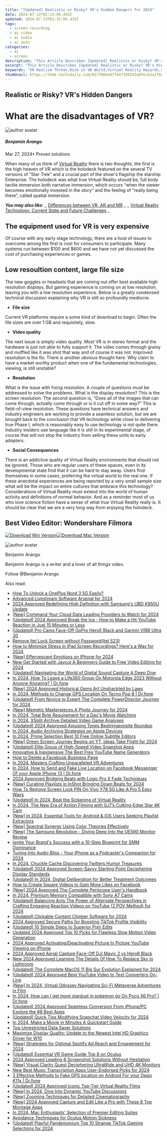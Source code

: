 ```yaml
---
title: "[Updated] Realistic or Risky? VR's Hidden Dangers for 2024"
date: 2024-07-12T02:15:05.435Z
updated: 2024-07-13T02:15:05.435Z
tags: 
  - screen-recording
  - ai video
  - ai audio
  - ai auto
categories: 
  - ai
  - screen
description: "This Article Describes [Updated] Realistic or Risky? VR's Hidden Dangers for 2024"
excerpt: "This Article Describes [Updated] Realistic or Risky? VR's Hidden Dangers for 2024"
keywords: "VR Realism Threat,Risk in VR World,Virtual Reality Hazards,Safe VR Practices,VR Experience Safety,Hidden VR Dangers,Risky VR Use"
thumbnail: https://thmb.techidaily.com/0177669a9f7e47198243a9fecb2a2f8d7897c9576df374da55c9c20dfb4332d6.jpg
---
```


## Realistic or Risky? VR's Hidden Dangers

# What are the disadvantages of VR?

![author avatar](https://images.wondershare.com/filmora/article-images/benjamin-arango-author.jpg)

##### Benjamin Arango

 Mar 27, 2024• Proven solutions

 When many of us think of [Virtual Reality](https://tools.techidaily.com/wondershare/filmora/download/) there is two thoughts, the first is the high heaven of VR which is the holodeck featured on the several TV versions of “Star Trek” and a crucial part of the show's flagship the starship Enterprise. The holodeck was what true Virtual Reality should be, full body tactile immersion both narrative immersion, which occurs “when the viewer becomes emotionally invested in the story” and the feeling of “really being there”, called spatial immersion.

 **_You may also like:_**
_ [Differences between VR, AR and MR](https://tools.techidaily.com/wondershare/filmora/download/) _
_ [Virtual Reality Technology: Current State and Future Challenges](https://tools.techidaily.com/wondershare/filmora/download/) _

## The equipment used for VR is very expensive

 Of course with any early stage technology, there are a host of issues to overcome among the first is cost for consumers to participate. Many systems run between $100 and $600 and we have not yet discussed the cost of purchasing experiences or games.

## Low resoultion content, large file size

 The new goggles or headsets that are coming out offer best available high resolution displays. But gaming experience is coming on at low resolution, leaving you with a low resolution experience. Below is a greatly condensed technical discussion explaining why VR is still so profoundly mediocre.

* **File size**

 Current VR platforms require a some kind of download to begin. Often the file sizes are over 1 GB and requisitely, slow.

* **Video quality**

 The next issue is simply video quality. Most VR is in stereo format and the hardware is just not able to fully support it. The video comes through grainy and muffled like it was shot that way and of course it was not. Improved resolution is the fix. There is another obvious thought here. Why claim to have a market worthy product when one of the fundamental technologies, viewing, is still unstable?

* **Resolution**

 What is the issue with fixing resolution. A couple of questions must be addressed to solve the problems. What is the display resolution? This is the screen resolution. The second question is, “Does all of the images that can come through, actually come through or is it cut off in some way?” This is field-of-view resolution. These questions have technical answers and industry engineers are working to provide a seamless solution, but we are brought back to the conclusion that VR technology while close to delivering true Phase I, which is reasonably easy to use technology is not quite there. Industry insiders use language like it is still in its experimental stage, of course that will not stop the industry from selling these units to early adopters.

* **Social Consequences**

 There is an addictive quality of Virtual Reality environments that should not be ignored. Those who are regular users of these spaces, even in its developmental state find that it can be hard to stay away. Users find themselves in some cases, preferring the virtual world to the real one. If these anecdotal experiences are being reported by a very small sample size what will be the impact on entire cultures that embrace this technology? Considerations of Virtual Reality must extend into the world of human activity and definitions of normal behavior. And as a reminder most of us who love science fiction have a sense of what true Virtual Reality really is. It should be clear that we are a very long way from enjoying the holodeck.

## Best Video Editor: Wondershare Filmora

[![Download Win Version](https://images.wondershare.com/filmora/guide/download-btn-win.jpg)](https://tools.techidaily.com/wondershare/filmora/download/)[![Download Mac Version](https://images.wondershare.com/filmora/guide/download-btn-mac.jpg)](https://tools.techidaily.com/wondershare/filmora/download/)

![author avatar](https://images.wondershare.com/filmora/article-images/benjamin-arango-author.jpg)

Benjamin Arango

Benjamin Arango is a writer and a lover of all things video.

Follow @Benjamin Arango


<ins class="adsbygoogle"
     style="display:block"
     data-ad-format="autorelaxed"
     data-ad-client="ca-pub-7571918770474297"
     data-ad-slot="1223367746"></ins>



<ins class="adsbygoogle"
     style="display:block"
     data-ad-client="ca-pub-7571918770474297"
     data-ad-slot="8358498916"
     data-ad-format="auto"
     data-full-width-responsive="true"></ins>




<span class="atpl-alsoreadstyle">Also read:</span>
<div><ul>
<li><a href="https://easy-unlock-android.techidaily.com/how-to-unlock-a-oneplus-nord-3-5g-easily-by-drfone-android/"><u>How To Unlock a OnePlus Nord 3 5G Easily?</u></a></li>
<li><a href="https://fox-hovers.techidaily.com/advanced-livestream-software-arsenal-for-2024/"><u>Advanced Livestream Software Arsenal for 2024</u></a></li>
<li><a href="https://vp-tips.techidaily.com/2024-approved-redefining-high-definition-with-samsungs-ubd-k850u-update/"><u>2024 Approved  Redefining High Definition with Samsung's UBD K850U Update</u></a></li>
<li><a href="https://fox-hovers.techidaily.com/new-command-your-cloud-data-leading-providers-to-watch-for-2024/"><u>[New] Command Your Cloud Data  Leading Providers to Watch for 2024</u></a></li>
<li><a href="https://facebook-video-share.techidaily.com/updated-2024-approved-break-the-ice-how-to-make-a-hit-youtube-reaction-in-just-15-minutes-or-less/"><u>[Updated] 2024 Approved  Break the Ice - How to Make a Hit YouTube Reaction in Just 15 Minutes or Less</u></a></li>
<li><a href="https://fox-hovers.techidaily.com/updated-pro-cams-face-off-gopro-hero5-black-and-garmin-virb-ultra-30/"><u>[Updated] Pro Cams Face-Off  GoPro Hero5 Black and Garmin VIRB Ultra 30</u></a></li>
<li><a href="https://techidaily.com/remove-itel-lock-screen-without-password-itel-s23-by-drfone-android-unlock-android-unlock/"><u>Remove Itel Lock Screen without Password(Itel S23)</u></a></li>
<li><a href="https://screen-sharing-recording.techidaily.com/how-to-minimize-stress-in-ipad-screen-recordings-heres-a-way-for-2024/"><u>How to Minimize Stress in iPad Screen Recordings? Here's a Way for 2024</u></a></li>
<li><a href="https://fox-hovers.techidaily.com/new-effervescent-emotions-on-iphone-for-2024/"><u>[New] Effervescent Emotions on IPhone for 2024</u></a></li>
<li><a href="https://ai-video-tools.techidaily.com/new-get-started-with-jaycut-a-beginners-guide-to-free-video-editing-for-2024/"><u>New Get Started with Jaycut A Beginners Guide to Free Video Editing for 2024</u></a></li>
<li><a href="https://fox-hovers.techidaily.com/updated-navigating-the-world-of-digital-sound-capture-a-deep-dive/"><u>[Updated] Navigating the World of Digital Sound Capture  A Deep Dive</u></a></li>
<li><a href="https://location-social.techidaily.com/in-2024-how-to-leave-a-life360-group-on-motorola-edge-2023-without-anyone-knowing-drfone-by-drfone-virtual-android/"><u>In 2024, How To Leave a Life360 Group On Motorola Edge 2023 Without Anyone Knowing? | Dr.fone</u></a></li>
<li><a href="https://fox-hovers.techidaily.com/new-2024-approved-historical-gems-art-unshackled-by-laws/"><u>[New] 2024 Approved  Historical Gems  Art Unshackled by Laws</u></a></li>
<li><a href="https://phone-solutions.techidaily.com/in-2024-methods-to-change-gps-location-on-tecno-pop-8-drfone-by-drfone-virtual-android/"><u>In 2024, Methods to Change GPS Location On Tecno Pop 8 | Dr.fone</u></a></li>
<li><a href="https://fox-hovers.techidaily.com/updated-from-novice-to-expert-the-complete-powerdirector-journey-for-2024/"><u>[Updated] From Novice to Expert  The Complete PowerDirector Journey for 2024</u></a></li>
<li><a href="https://fox-hovers.techidaily.com/new-memetic-masterpieces-a-photo-journey-for-2024/"><u>[New] Memetic Masterpieces  A Photo Journey for 2024</u></a></li>
<li><a href="https://fox-hovers.techidaily.com/in-2024-total-byte-requirement-for-a-days-movie-watching/"><u>In 2024, Total Byte Requirement for a Day's Movie Watching</u></a></li>
<li><a href="https://fox-hovers.techidaily.com/in-2024-xsplit-archive-detailed-video-game-analyses/"><u>In 2024, XSplit Archive  Detailed Video Game Analyses</u></a></li>
<li><a href="https://fox-hovers.techidaily.com/updated-2024-approved-amusing-tones-bestringeonsite-roundup/"><u>[Updated] 2024 Approved  Amusing Tones  Bestringeonsite Roundup</u></a></li>
<li><a href="https://screen-video-capture.techidaily.com/in-2024-audio-archiving-strategies-on-apple-devices/"><u>In 2024, Audio Archiving Strategies on Apple Devices</u></a></li>
<li><a href="https://extra-skills.techidaily.com/in-2024-prime-selection-best-10-free-online-subtitle-editors/"><u>In 2024, Prime Selection  Best 10 Free Online Subtitle Editors</u></a></li>
<li><a href="https://eaxpv-info.techidaily.com/new-green-screen-journey-begins-on-yt-ideas-take-flight-for-2024/"><u>[New] Green Screen Journey Begins on YT, Ideas Take Flight for 2024</u></a></li>
<li><a href="https://screen-video-capture.techidaily.com/updated-elite-group-of-high-speed-video-snapshot-apps/"><u>[Updated] Elite Group of High-Speed Video Snapshot Apps</u></a></li>
<li><a href="https://youtube-videos.techidaily.com/innovative-and-inexpensive-the-best-free-youtube-name-generators/"><u>Innovative & Inexpensive  The Best Free YouTube Name Generators</u></a></li>
<li><a href="https://facebook.techidaily.com/how-to-delete-a-facebook-business-page/"><u>How to Delete a Facebook Business Page</u></a></li>
<li><a href="https://fox-hovers.techidaily.com/in-2024-masters-crafting-unparalleled-vr-adventures/"><u>In 2024, Masters Crafting Unparalleled VR Adventures</u></a></li>
<li><a href="https://location-social.techidaily.com/in-2024-how-to-send-and-fake-live-location-on-facebook-messenger-of-your-apple-iphone-13-drfone-by-drfone-virtual-ios/"><u>In 2024, How to Send and Fake Live Location on Facebook Messenger Of your Apple iPhone 13 | Dr.fone</u></a></li>
<li><a href="https://fox-hovers.techidaily.com/2024-approved-bridging-beats-with-logic-pro-x-fade-techniques/"><u>2024 Approved  Bridging Beats with Logic Pro X Fade Techniques</u></a></li>
<li><a href="https://fox-hovers.techidaily.com/new-curating-playlists-in-inshot-bringing-down-beats-for-2024/"><u>[New] Curating Playlists in InShot  Bringing Down Beats for 2024</u></a></li>
<li><a href="https://android-unlock.techidaily.com/how-to-remove-screen-lock-pin-on-vivo-y78-5g-like-a-pro-5-easy-ways-by-drfone-android/"><u>How To Remove Screen Lock PIN On Vivo Y78 5G Like A Pro 5 Easy Ways</u></a></li>
<li><a href="https://fox-hovers.techidaily.com/updated-in-2024-beat-the-sickening-of-virtual-reality/"><u>[Updated] In 2024, Beat the Sickening of Virtual Reality</u></a></li>
<li><a href="https://fox-hovers.techidaily.com/in-2024-the-new-era-of-action-filming-with-sj7s-cutting-edge-star-4k-cam/"><u>In 2024, The New Era of Action Filming with SJ7’s Cutting-Edge Star 4K Cam</u></a></li>
<li><a href="https://facebook-video-share.techidaily.com/new-in-2024-essential-tools-for-android-and-ios-users-seeking-playlist-extractors/"><u>[New] In 2024, Essential Tools for Android & iOS Users Seeking Playlist Extractors</u></a></li>
<li><a href="https://fox-hovers.techidaily.com/new-spectral-synergy-using-color-theories-effectively/"><u>[New] Spectral Synergy  Using Color Theories Effectively</u></a></li>
<li><a href="https://some-guidance.techidaily.com/new-the-samsung-revolution-diving-deep-into-the-ue590-monitor-review/"><u>[New] The Samsung Revolution - Diving Deep Into the UE590 Monitor Review</u></a></li>
<li><a href="https://fox-hovers.techidaily.com/ignite-your-brands-success-with-a-10-step-blueprint-for-smm-dominance/"><u>Ignite Your Brand's Success with a 10-Step Blueprint for SMM Dominance</u></a></li>
<li><a href="https://fox-hovers.techidaily.com/tuning-into-audio-bliss-your-iphone-as-a-podcasters-companion-for-2024/"><u>Tuning Into Audio Bliss - Your iPhone as a Podcaster's Companion for 2024</u></a></li>
<li><a href="https://twitter-videos.techidaily.com/in-2024-chuckle-cache-discovering-twitters-humor-treasures/"><u>In 2024, Chuckle Cache  Discovering Twitters Humor Treasures</u></a></li>
<li><a href="https://fox-access.techidaily.com/updated-2024-approved-screen-savvy-starting-point-deciphering-display-standards/"><u>[Updated] 2024 Approved  Screen-Savvy Starting Point  Deciphering Display Standards</u></a></li>
<li><a href="https://fox-hovers.techidaily.com/updated-in-2024-digital-deliberation-for-better-treatment-outcomes/"><u>[Updated] In 2024, Digital Deliberation for Better Treatment Outcomes</u></a></li>
<li><a href="https://facebook-video-content.techidaily.com/how-to-create-square-videos-to-gain-more-likes-on-facebook/"><u>How to Create Square Videos to Gain More Likes on Facebook</u></a></li>
<li><a href="https://fox-hovers.techidaily.com/new-2024-approved-the-complete-periscope-users-handbook/"><u>[New] 2024 Approved  The Complete Periscope User's Handbook</u></a></li>
<li><a href="https://article-knowledge.techidaily.com/in-2024-premium-memory-compatible-with-sony-a7-cams/"><u>In 2024, Premium Memory Compatible with Sony A7 Cams</u></a></li>
<li><a href="https://facebook-video-footage.techidaily.com/updated-balancing-acts-the-power-of-alternate-perspectives-in-crafting-engaging-reaction-videos-on-youtube-2-pov-method-for-2024/"><u>[Updated] Balancing Acts  The Power of Alternate Perspectives in Crafting Engaging Reaction Videos on YouTube (2 POV Method) for 2024</u></a></li>
<li><a href="https://fox-hovers.techidaily.com/updated-clickable-content-climber-software-for-2024/"><u>[Updated] Clickable Content Climber Software for 2024</u></a></li>
<li><a href="https://tiktok-videos.techidaily.com/2024-approved-secure-paths-for-boosting-tiktok-profile-visibility/"><u>2024 Approved  Secure Paths for Boosting TikTok Profile Visibility</u></a></li>
<li><a href="https://fox-hovers.techidaily.com/updated-10-simple-steps-to-superior-pixlr-edits/"><u>[Updated] 10 Simple Steps to Superior Pixlr Edits</u></a></li>
<li><a href="https://ai-editing-video.techidaily.com/updated-2024-approved-top-10-picks-for-flawless-slow-motion-video-generation/"><u>Updated 2024 Approved Top 10 Picks for Flawless Slow Motion Video Generation</u></a></li>
<li><a href="https://fox-hovers.techidaily.com/2024-approved-activatingdeactivating-picture-in-picture-youtube-viewing-on-iphone/"><u>2024 Approved  Activating/Deactivating Picture In Picture YouTube Viewing on iPhone</u></a></li>
<li><a href="https://extra-tips.techidaily.com/2024-approved-aerial-capture-face-off-dji-mavic-2-vs-hero6-black/"><u>2024 Approved  Aerial Capture Face-Off  DJi Mavic 2 vs Hero6 Black</u></a></li>
<li><a href="https://ai-editing-video.techidaily.com/new-2024-approved-learning-the-details-of-how-to-replace-sky-in-lightroom/"><u>New 2024 Approved Learning The Details Of How To Replace Sky in Lightroom</u></a></li>
<li><a href="https://fox-hovers.techidaily.com/updated-the-complete-macos-11-big-sur-evolution-explained-for-2024/"><u>[Updated] The Complete MacOS 11 Big Sur Evolution Explained for 2024</u></a></li>
<li><a href="https://facebook-record-videos.techidaily.com/updated-2024-approved-best-youtube-video-to-text-converters-on-line/"><u>[Updated] 2024 Approved  Best YouTube Video to Text Converters On-Line</u></a></li>
<li><a href="https://fox-hovers.techidaily.com/new-in-2024-virtual-odyssey-navigating-sci-fi-metaverse-adventures-in-film/"><u>[New] In 2024, Virtual Odyssey  Navigating Sci-Fi Metaverse Adventures in Film</u></a></li>
<li><a href="https://pokemon-go-android.techidaily.com/in-2024-how-can-i-get-more-stardust-in-pokemon-go-on-poco-x6-pro-drfone-by-drfone-virtual-android/"><u>In 2024, How can I get more stardust in pokemon go On Poco X6 Pro? | Dr.fone</u></a></li>
<li><a href="https://fox-hovers.techidaily.com/updated-2024-approved-seamless-conversion-from-iphonepc-explore-the-8-best-apps/"><u>[Updated] 2024 Approved  Seamless Conversion From iPhone/PC  Explore the #8 Best Apps</u></a></li>
<li><a href="https://fox-hovers.techidaily.com/updated-quick-tips-modifying-snapchat-video-velocity-for-2024/"><u>[Updated] Quick Tips  Modifying Snapchat Video Velocity for 2024</u></a></li>
<li><a href="https://video-creation-software.techidaily.com/in-2024-make-a-movie-in-minutes-a-quickstart-guide/"><u>In 2024, Make a Movie in Minutes A Quickstart Guide</u></a></li>
<li><a href="https://fox-hovers.techidaily.com/top-unrestricted-data-saver-solutions/"><u>Top Unrestricted Data Saver Solutions</u></a></li>
<li><a href="https://network-issues.techidaily.com/maximize-display-quality-update-to-the-newest-intel-hd-graphics-driver-for-w10/"><u>Maximize Display Quality: Update to the Newest Intel HD Graphics Driver for W10</u></a></li>
<li><a href="https://fox-hovers.techidaily.com/new-strategies-for-optimal-spotify-ad-reach-and-engagement-for-2024/"><u>[New] Strategies for Optimal Spotify Ad Reach and Engagement for 2024</u></a></li>
<li><a href="https://fox-hovers.techidaily.com/updated-essential-vr-game-guide-top-8-on-oculus/"><u>[Updated] Essential VR Game Guide  Top 8 on Oculus</u></a></li>
<li><a href="https://screen-sharing-recording.techidaily.com/2024-approved-leading-8-screenshot-solutions-without-hesitation/"><u>2024 Approved  Leading 8 Screenshot Solutions Without Hesitation</u></a></li>
<li><a href="https://fox-hovers.techidaily.com/new-visual-clarity-quest-deciphering-ultrawide-and-uhd-4k-monitors/"><u>[New] Visual Clarity Quest  Deciphering UltraWide and UHD 4K Monitors</u></a></li>
<li><a href="https://sound-optimizing.techidaily.com/new-best-music-transcription-apps-user-endorsed-picks-for-2024/"><u>New Best Music Transcription Apps User-Endorsed Picks for 2024</u></a></li>
<li><a href="https://android-location.techidaily.com/3-effective-methods-to-fake-gps-location-on-android-for-your-oppo-k11x-drfone-by-drfone-virtual/"><u>3 Effective Methods to Fake GPS location on Android For your Oppo K11x | Dr.fone</u></a></li>
<li><a href="https://fox-hovers.techidaily.com/updated-2024-approved-iconic-top-tier-virtual-reality-films/"><u>[Updated] 2024 Approved  Iconic Top-Tier Virtual Reality Films</u></a></li>
<li><a href="https://facebook-video-share.techidaily.com/new-in-2024-dive-into-dynamic-youtube-discussions/"><u>[New] In 2024, Dive Into Dynamic YouTube Discussions</u></a></li>
<li><a href="https://fox-hovers.techidaily.com/new-zooming-techniques-for-detailed-cinematography/"><u>[New] Zooming Techniques for Detailed Cinematography</u></a></li>
<li><a href="https://fox-hovers.techidaily.com/new-2024-approved-capture-and-edit-like-a-pro-with-these-8-top-montage-apps/"><u>[New] 2024 Approved  Capture and Edit Like a Pro with These 8 Top Montage Apps</u></a></li>
<li><a href="https://fox-hovers.techidaily.com/in-2024-mac-enthusiasts-selection-of-premier-editing-suites/"><u>In 2024, Mac Enthusiasts' Selection of Premier Editing Suites</u></a></li>
<li><a href="https://fox-hovers.techidaily.com/avoidance-techniques-for-oculus-motion-sickness/"><u>Avoidance Techniques for Oculus Motion Sickness</u></a></li>
<li><a href="https://tiktok-videos.techidaily.com/updated-playful-pandemonium-top-10-strange-tiktok-gaming-selections-for-2024/"><u>[Updated] Playful Pandemonium  Top 10 Strange TikTok Gaming Selections for 2024</u></a></li>
</ul></div>
